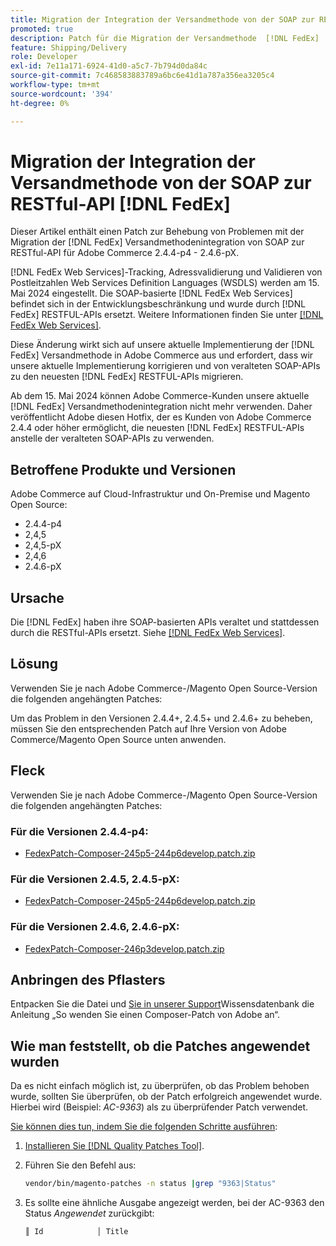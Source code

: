 ```yaml
---
title: Migration der Integration der Versandmethode von der SOAP zur RESTful-API [!DNL FedEx]
promoted: true
description: Patch für die Migration der Versandmethode  [!DNL FedEx]  der SOAP zur RESTful-API für Adobe Commerce 2.4.4-p4-2.4.6-pX anwenden.
feature: Shipping/Delivery
role: Developer
exl-id: 7e11a171-6924-41d0-a5c7-7b794d0da84c
source-git-commit: 7c468583883789a6bc6e41d1a787a356ea3205c4
workflow-type: tm+mt
source-wordcount: '394'
ht-degree: 0%

---
```


# Migration der Integration der Versandmethode von der SOAP zur RESTful-API [!DNL FedEx]

Dieser Artikel enthält einen Patch zur Behebung von Problemen mit der Migration der [!DNL FedEx] Versandmethodenintegration von SOAP zur RESTful-API für Adobe Commerce 2.4.4-p4 - 2.4.6-pX.

[!DNL FedEx Web Services]-Tracking, Adressvalidierung und Validieren von Postleitzahlen Web Services Definition Languages (WSDLS) werden am 15. Mai 2024 eingestellt. Die SOAP-basierte [!DNL FedEx Web Services] befindet sich in der Entwicklungsbeschränkung und wurde durch [!DNL FedEx] RESTFUL-APIs ersetzt. Weitere Informationen finden Sie unter [[!DNL FedEx Web Services]](https://www.fedex.com/en-us/developer/web-services.html).

Diese Änderung wirkt sich auf unsere aktuelle Implementierung der [!DNL FedEx] Versandmethode in Adobe Commerce aus und erfordert, dass wir unsere aktuelle Implementierung korrigieren und von veralteten SOAP-APIs zu den neuesten [!DNL FedEx] RESTFUL-APIs migrieren.

Ab dem 15. Mai 2024 können Adobe Commerce-Kunden unsere aktuelle [!DNL FedEx] Versandmethodenintegration nicht mehr verwenden. Daher veröffentlicht Adobe diesen Hotfix, der es Kunden von Adobe Commerce 2.4.4 oder höher ermöglicht, die neuesten [!DNL FedEx] RESTFUL-APIs anstelle der veralteten SOAP-APIs zu verwenden.


## Betroffene Produkte und Versionen

Adobe Commerce auf Cloud-Infrastruktur und On-Premise und Magento Open Source:

* 2.4.4-p4
* 2,4,5
* 2,4,5-pX
* 2,4,6
* 2.4.6-pX

## Ursache

Die [!DNL FedEx] haben ihre SOAP-basierten APIs veraltet und stattdessen durch die RESTful-APIs ersetzt. Siehe [[!DNL FedEx Web Services]](https://www.fedex.com/en-us/developer/web-services.html).

## Lösung

Verwenden Sie je nach Adobe Commerce-/Magento Open Source-Version die folgenden angehängten Patches:

Um das Problem in den Versionen 2.4.4+, 2.4.5+ und 2.4.6+ zu beheben, müssen Sie den entsprechenden Patch auf Ihre Version von Adobe Commerce/Magento Open Source unten anwenden.

## Fleck

Verwenden Sie je nach Adobe Commerce-/Magento Open Source-Version die folgenden angehängten Patches:

### Für die Versionen 2.4.4-p4:

* [FedexPatch-Composer-245p5-244p6develop.patch.zip](assets/FedexPatch-Composer-245p5-244p6develop.patch.zip)

### Für die Versionen 2.4.5, 2.4.5-pX:

* [FedexPatch-Composer-245p5-244p6develop.patch.zip](assets/FedexPatch-Composer-245p5-244p6develop.patch.zip)


### Für die Versionen 2.4.6, 2.4.6-pX:


* [FedexPatch-Composer-246p3develop.patch.zip](assets/FedexPatch-Composer-246p3develop.patch.zip)


## Anbringen des Pflasters

Entpacken Sie die Datei und [ Sie in unserer Support](https://experienceleague.adobe.com/docs/commerce-knowledge-base/kb/how-to/how-to-apply-a-composer-patch-provided-by-magento.html)Wissensdatenbank die Anleitung „So wenden Sie einen Composer-Patch von Adobe an“.

## Wie man feststellt, ob die Patches angewendet wurden

Da es nicht einfach möglich ist, zu überprüfen, ob das Problem behoben wurde, sollten Sie überprüfen, ob der Patch erfolgreich angewendet wurde. Hierbei wird (Beispiel: *AC-9363*) als zu überprüfender Patch verwendet.

<u>Sie können dies tun, indem Sie die folgenden Schritte ausführen</u>:

1. [Installieren Sie  [!DNL Quality Patches Tool]](https://experienceleague.adobe.com/docs/commerce-operations/tools/quality-patches-tool/usage.html).
1. Führen Sie den Befehl aus:

   ```bash
   vendor/bin/magento-patches -n status |grep "9363|Status"
   ```

1. Es sollte eine ähnliche Ausgabe angezeigt werden, bei der AC-9363 den Status *Angewendet* zurückgibt:

   ```bash
   ║ Id            │ Title                                                        │ Category        │ Origin                 │ Status      │ Details                                          ║ ║ N/A           │ ../m2-hotfixes/AC-9363_USPS_Ground_Advantage_shipping_method_COMPOSER_patch.patch      │ Other           │ Local                  │ Applied     │ Patch type: Custom                                
   ```
